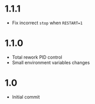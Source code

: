 # 1.1.1
- Fix incorrect `stop` when `RESTART=1`

# 1.1.0
- Total rework PID control
- Small environment variables changes

# 1.0
- Initial commit
